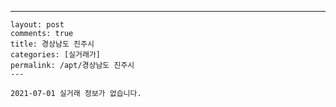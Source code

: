 ---
    layout: post
    comments: true
    title: 경상남도 진주시
    categories: [실거래가]
    permalink: /apt/경상남도 진주시
    ---

    2021-07-01 실거래 정보가 없습니다.

    